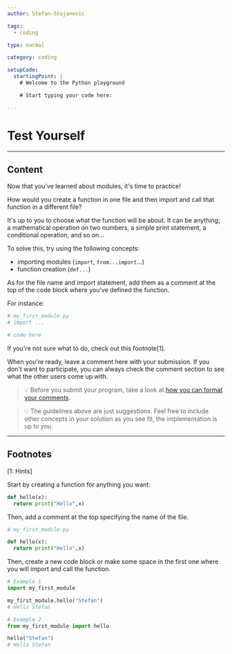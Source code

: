 ```yaml
---
author: Stefan-Stojanovic

tags:
  - coding

type: normal

category: coding

setupCode:
  startingPoint: |
    # Welcome to the Python playground

    # Start typing your code here:

---
```


# Test Yourself

---

## Content

Now that you've learned about modules, it's time to practice!

How would you create a function in one file and then import and call that function in a different file?

It's up to you to choose what the function will be about. It can be anything; a mathematical operation on two numbers, a simple print statement, a conditional operation, and so on... 

To solve this, try using the following concepts:
- importing modules (`import`, `from...import`...)
- function creation (`def...`)

As for the file name and import statement, add them as a comment at the top of the code block where you've defined the function.

For instance:

```py
# my_first_module.py
# import ...

# code here
```

If you're not sure what to do, check out this footnote[1].

When you're ready, leave a comment here with your submission. If you don't want to participate, you can always check the comment section to see what the other users come up with.

> 💡 Before you submit your program, take a look at [how you can format your comments](https://www.enki.com/glossary/general/markdown-formatting).

> 💡 The guidelines above are just suggestions. Feel free to include other concepts in your solution as you see fit, the implementation is up to you.


---

## Footnotes

[1: Hints]

Start by creating a function for anything you want:

```python
def hello(x):
  return print("Hello",x)
```

Then, add a comment at the top specifying the name of the file.

```python
# my_first_module.py

def hello(x):
  return print("Hello",x)
```

Then, create a new code block or make some space in the first one where you will import and call the function.

```python
# Example 1
import my_first_module

my_first_module.hello("Stefan")
# Hello Stefan
```

```python
# Example 2
from my_first_module import hello

hello("Stefan")
# Hello Stefan
```
